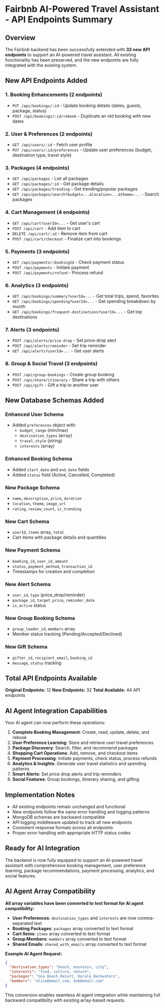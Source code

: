 # Fairbnb AI-Powered Travel Assistant - API Endpoints Summary

## Overview
The Fairbnb backend has been successfully extended with **32 new API endpoints** to support an AI-powered travel assistant. All existing functionality has been preserved, and the new endpoints are fully integrated with the existing system.

## New API Endpoints Added

### 1. Booking Enhancements (2 endpoints)
- `PUT /api/bookings/:id` - Update booking details (dates, guests, package, status)
- `POST /api/bookings/:id/rebook` - Duplicate an old booking with new dates

### 2. User & Preferences (2 endpoints)
- `GET /api/users/:id` - Fetch user profile
- `PUT /api/users/:id/preferences` - Update user preferences (budget, destination type, travel style)

### 3. Packages (4 endpoints)
- `GET /api/packages` - List all packages
- `GET /api/packages/:id` - Get package details
- `GET /api/packages/trending` - Get trending/popular packages
- `GET /api/packages/search?budget=...&location=...&theme=...` - Search packages

### 4. Cart Management (4 endpoints)
- `GET /api/cart?userId=...` - Get user's cart
- `POST /api/cart` - Add item to cart
- `DELETE /api/cart/:id` - Remove item from cart
- `POST /api/cart/checkout` - Finalize cart into bookings

### 5. Payments (3 endpoints)
- `GET /api/payments/:bookingId` - Check payment status
- `POST /api/payments` - Initiate payment
- `POST /api/payments/refund` - Process refund

### 6. Analytics (3 endpoints)
- `GET /api/bookings/summary?userId=...` - Get total trips, spend, favorites
- `GET /api/bookings/spending?userId=...` - Get spending breakdown by month
- `GET /api/bookings/frequent-destinations?userId=...` - Get top destinations

### 7. Alerts (3 endpoints)
- `POST /api/alerts/price-drop` - Set price-drop alert
- `POST /api/alerts/reminder` - Set trip reminder
- `GET /api/alerts?userId=...` - Get user alerts

### 8. Group & Social Travel (3 endpoints)
- `POST /api/group-bookings` - Create group booking
- `POST /api/share/itinerary` - Share a trip with others
- `POST /api/gift` - Gift a trip to another user

## New Database Schemas Added

### Enhanced User Schema
- Added `preferences` object with:
  - `budget_range` (min/max)
  - `destination_types` (array)
  - `travel_style` (string)
  - `interests` (array)

### Enhanced Booking Schema
- Added `start_date` and `end_date` fields
- Added `status` field (Active, Cancelled, Completed)

### New Package Schema
- `name`, `description`, `price`, `duration`
- `location`, `theme`, `image_url`
- `rating`, `review_count`, `is_trending`

### New Cart Schema
- `userId`, `items` array, `total`
- Cart items with package details and quantities

### New Payment Schema
- `booking_id`, `user_id`, `amount`
- `status`, `payment_method`, `transaction_id`
- Timestamps for creation and completion

### New Alert Schema
- `user_id`, `type` (price_drop/reminder)
- `package_id`, `target_price`, `reminder_date`
- `is_active` status

### New Group Booking Schema
- `group_leader_id`, `members` array
- Member status tracking (Pending/Accepted/Declined)

### New Gift Schema
- `gifter_id`, `recipient_email`, `booking_id`
- `message`, `status` tracking

## Total API Endpoints Available

**Original Endpoints:** 12
**New Endpoints:** 32
**Total Available:** 44 API endpoints

## AI Agent Integration Capabilities

Your AI agent can now perform these operations:

1. **Complete Booking Management**: Create, read, update, delete, and rebook
2. **User Preference Learning**: Store and retrieve user travel preferences
3. **Package Discovery**: Search, filter, and recommend packages
4. **Shopping Cart Operations**: Add, remove, and checkout items
5. **Payment Processing**: Initiate payments, check status, process refunds
6. **Analytics & Insights**: Generate user travel statistics and spending patterns
7. **Smart Alerts**: Set price drop alerts and trip reminders
8. **Social Features**: Group bookings, itinerary sharing, and gifting

## Implementation Notes

- All existing endpoints remain unchanged and functional
- New endpoints follow the same error handling and logging patterns
- MongoDB schemas are backward compatible
- API logging middleware updated to track all new endpoints
- Consistent response formats across all endpoints
- Proper error handling with appropriate HTTP status codes

## Ready for AI Integration

The backend is now fully equipped to support an AI-powered travel assistant with comprehensive booking management, user preference learning, package recommendations, payment processing, analytics, and social features.

## AI Agent Array Compatibility

**All array variables have been converted to text format for AI agent compatibility:**

- **User Preferences**: `destination_types` and `interests` are now comma-separated text
- **Booking Packages**: `packages` array converted to text format
- **Cart Items**: `items` array converted to text format  
- **Group Members**: `members` array converted to text format
- **Shared Emails**: `shared_with_emails` array converted to text format

**Example AI Agent Request:**
```json
{
  "destination_types": "beach, mountain, city",
  "interests": "food, culture, nature",
  "packages": "Goa Beach Resort, Kerala Backwaters",
  "members": "alice@email.com, bob@email.com"
}
```

This conversion enables seamless AI agent integration while maintaining full backward compatibility with existing array-based requests.
